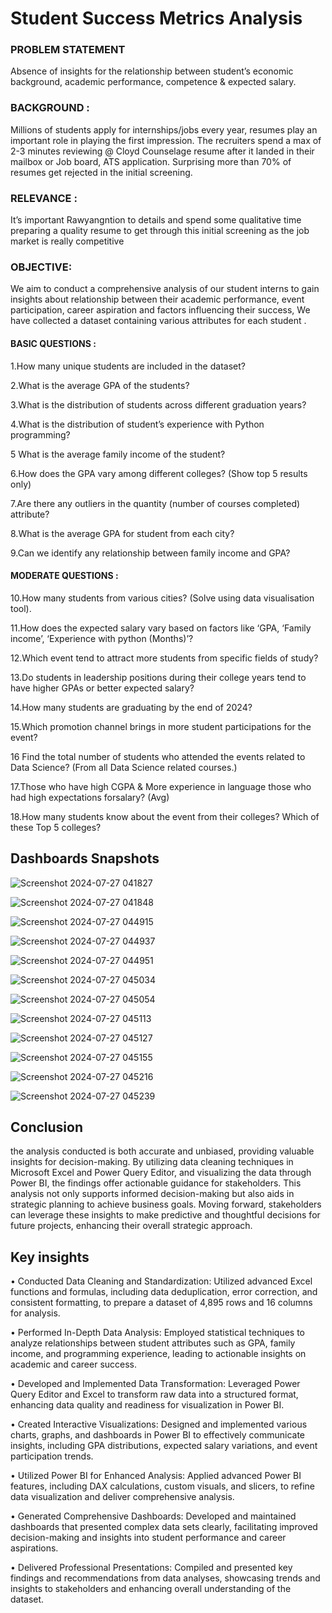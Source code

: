 # Student Success Metrics Analysis

### PROBLEM STATEMENT 
Absence of insights for the relationship between student’s economic background, academic performance, competence & expected salary.

### BACKGROUND : 
Millions of students apply for internships/jobs every year, resumes play an important role in playing the first impression. The recruiters spend a max of 2-3 minutes reviewing @ Cloyd Counselage resume after it landed in their mailbox or Job board, ATS application. Surprising more than 70% of resumes get rejected in the initial screening.

### RELEVANCE : 
It’s important Rawyangntion to details and spend some qualitative time preparing a quality resume to get through this initial screening as the job market is really competitive

### OBJECTIVE: 
We aim to conduct a comprehensive analysis of our student interns to gain insights about relationship between their academic performance, event participation, career aspiration and factors influencing their success, We have collected a dataset containing various attributes for each student .

#### BASIC QUESTIONS :
1.How many unique students are included in the dataset?

2.What is the average GPA of the students?

3.What is the distribution of students across different graduation years?

4.What is the distribution of student’s experience with Python programming?

5 What is the average family income of the student?

6.How does the GPA vary among different colleges? (Show top 5 results only)

7.Are there any outliers in the quantity (number of courses completed) attribute?

8.What is the average GPA for student from each city?

9.Can we identify any relationship between family income and GPA?

#### MODERATE QUESTIONS :
10.How many students from various cities? (Solve using data visualisation tool).

11.How does the expected salary vary based on factors like ‘GPA, ‘Family income’, ‘Experience with
python (Months)’?

12.Which event tend to attract more students from specific fields of study?

13.Do students in leadership positions during their college years tend to have higher GPAs or better
expected salary?

14.How many students are graduating by the end of 2024?

15.Which promotion channel brings in more student participations for the event?

16 Find the total number of students who attended the events related to Data Science? (From all Data Science related courses.)

17.Those who have high CGPA & More experience in language those who had high expectations forsalary? (Avg)

18.How many students know about the event from their colleges? Which of these Top 5 colleges?

## Dashboards Snapshots

![Screenshot 2024-07-27 041827](https://github.com/user-attachments/assets/728a56bb-fe51-4a2c-9d5d-4db24d8c8532)

![Screenshot 2024-07-27 041848](https://github.com/user-attachments/assets/a199bc10-e4b1-4448-926f-9b01006cb640)

![Screenshot 2024-07-27 044915](https://github.com/user-attachments/assets/ac10246f-803d-4e23-8cd9-dbbf26f79959)

![Screenshot 2024-07-27 044937](https://github.com/user-attachments/assets/d32b0367-ee83-454d-8d3a-a0b1d4bd785e)

![Screenshot 2024-07-27 044951](https://github.com/user-attachments/assets/30eeae09-630c-4caf-83e9-f426bd56cc67)

![Screenshot 2024-07-27 045034](https://github.com/user-attachments/assets/54c115a7-c71c-494b-a578-c87a5c7a2c13)

![Screenshot 2024-07-27 045054](https://github.com/user-attachments/assets/07251b4b-fea3-4035-bdb3-b35f79da36d5)

![Screenshot 2024-07-27 045113](https://github.com/user-attachments/assets/83f70d95-6725-461b-9fbe-c0fc1c3b3cf5)

![Screenshot 2024-07-27 045127](https://github.com/user-attachments/assets/0ec0f394-0f00-4970-b8a0-485bf48fa172)

![Screenshot 2024-07-27 045155](https://github.com/user-attachments/assets/48d05579-82a5-44f1-8d71-3971ef9f94d9)

![Screenshot 2024-07-27 045216](https://github.com/user-attachments/assets/7fc9c9ea-42c4-429e-a048-36a0dac5e095)

![Screenshot 2024-07-27 045239](https://github.com/user-attachments/assets/d2f7202f-5f16-4145-909d-9e09d8ceb34c)

## Conclusion

the analysis conducted is both accurate and unbiased, providing valuable insights for decision-making. By utilizing data cleaning techniques in Microsoft Excel and Power Query Editor, and visualizing the data through Power BI, the findings offer actionable guidance for stakeholders. This analysis not only supports informed decision-making but also aids in strategic planning to achieve business goals. Moving forward, stakeholders can leverage these insights to make predictive and thoughtful decisions for future projects, enhancing their overall strategic approach.

## Key insights

• Conducted Data Cleaning and Standardization: Utilized advanced Excel functions and formulas, including data deduplication, error correction, and consistent formatting, to prepare a dataset of 4,895 rows and 16 columns for analysis.

• Performed In-Depth Data Analysis: Employed statistical techniques to analyze relationships between student attributes such as GPA, family income, and programming experience, leading to actionable insights on academic and career success.

• Developed and Implemented Data Transformation: Leveraged Power Query Editor and  Excel to transform raw data into a structured format, enhancing data quality and readiness for visualization in Power BI.

• Created Interactive Visualizations: Designed and implemented various charts, graphs, and dashboards in Power BI to effectively communicate insights, including GPA distributions, expected salary variations, and event participation trends.

• Utilized Power BI for Enhanced Analysis: Applied advanced Power BI features, including DAX calculations, custom visuals, and slicers, to refine data visualization and deliver comprehensive analysis.

• Generated Comprehensive Dashboards: Developed and maintained dashboards that presented complex data sets clearly, facilitating improved decision-making and insights into student performance and career aspirations.

• Delivered Professional Presentations: Compiled and presented key findings and recommendations from data analyses, showcasing trends and insights to stakeholders and enhancing overall understanding of the dataset.

